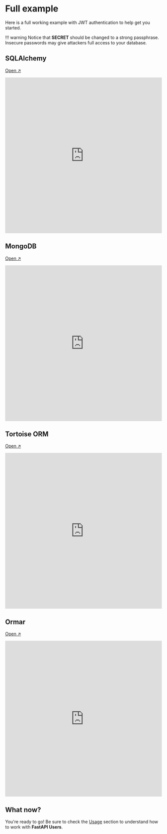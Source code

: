 # Full example

Here is a full working example with JWT authentication to help get you started.

!!! warning
    Notice that **SECRET** should be changed to a strong passphrase.
    Insecure passwords may give attackers full access to your database.

## SQLAlchemy

[Open ↗️](https://replit.com/@frankie567/fastapi-users-sqlalchemy)

<iframe frameborder="0" width="100%" height="500px" src="https://replit.com/@frankie567/fastapi-users-sqlalchemy?embed=true"></iframe>


## MongoDB

[Open ↗️](https://replit.com/@frankie567/fastapi-users-mongodb)

<iframe frameborder="0" width="100%" height="500px" src="https://replit.com/@frankie567/fastapi-users-mongodb?embed=true"></iframe>

## Tortoise ORM

[Open ↗️](https://replit.com/@frankie567/fastapi-users-tortoise)

<iframe frameborder="0" width="100%" height="500px" src="https://replit.com/@frankie567/fastapi-users-tortoise?embed=true"></iframe>

## Ormar

[Open ↗️](https://replit.com/@frankie567/fastapi-users-ormar)

<iframe frameborder="0" width="100%" height="500px" src="https://replit.com/@frankie567/fastapi-users-ormar?embed=true"></iframe>

## What now?

You're ready to go! Be sure to check the [Usage](../usage/routes.md) section to understand how to work with **FastAPI Users**.
